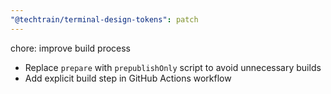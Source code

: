 ```yaml
---
"@techtrain/terminal-design-tokens": patch
---
```


chore: improve build process
- Replace `prepare` with `prepublishOnly` script to avoid unnecessary builds
- Add explicit build step in GitHub Actions workflow